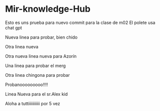 # Mir-knowledge-Hub


Esto es uns prueba para nuevo commit para la clase de m02 
El polete usa chat gpt

Nueva linea para probar, bien chido

Otra linea nueva

Otra nueva linea nueva para Azorín


Una linea para probar el merg

Otra linea chingona para probar

Probanooooooooo!!!!

Linea Nueva para el sr.Alex kid

Aloha a tuttiiiiiiiiiii por 5 vez